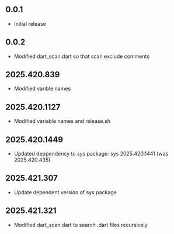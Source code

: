## 0.0.1

- Initial release

## 0.0.2

- Modified dart_scan.dart so that scan exclude comments

## 2025.420.839

- Modified varible names

## 2025.420.1127

- Modified variable names and release.sh

## 2025.420.1449

- Updated deppendency to sys package: sys 2025.420.1441 (was 2025.420.435)

## 2025.421.307

- Update dependent version of sys package

## 2025.421.321

- Modified dart_scan.dart to search .dart files recursively
